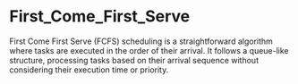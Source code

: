 # First_Come_First_Serve
First Come First Serve (FCFS) scheduling is a straightforward algorithm where tasks are executed in the order of their arrival. It follows a queue-like structure, processing tasks based on their arrival sequence without considering their execution time or priority.
